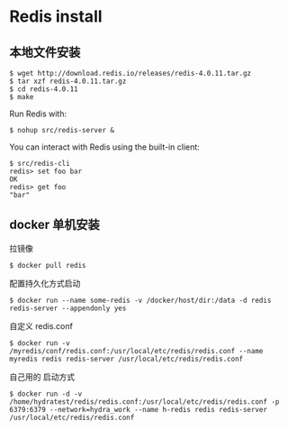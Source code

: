 # Redis install


## 本地文件安装

```
$ wget http://download.redis.io/releases/redis-4.0.11.tar.gz
$ tar xzf redis-4.0.11.tar.gz
$ cd redis-4.0.11
$ make
```

Run Redis with:
```
$ nohup src/redis-server &
```

You can interact with Redis using the built-in client:
```
$ src/redis-cli
redis> set foo bar
OK
redis> get foo
"bar"
```
## docker 单机安装

拉镜像

```
$ docker pull redis
```
配置持久化方式启动

```
$ docker run --name some-redis -v /docker/host/dir:/data -d redis redis-server --appendonly yes
```

自定义 redis.conf

```
$ docker run -v /myredis/conf/redis.conf:/usr/local/etc/redis/redis.conf --name myredis redis redis-server /usr/local/etc/redis/redis.conf
```
自己用的 启动方式

```
$ docker run -d -v /home/hydratest/redis/redis.conf:/usr/local/etc/redis/redis.conf -p 6379:6379 --network=hydra_work --name h-redis redis redis-server /usr/local/etc/redis/redis.conf

```
